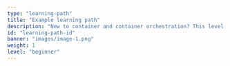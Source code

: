 ```yaml
---
type: "learning-path"
title: "Example learning path"
description: "New to container and container orchestration? This level 100 INTRO Kubernetes - Course covers the foundational topics for a non-technical audience and conveys the benefits of containers and container orchestration for modern IT scenarios. It will help you learn the basics of terminology associated, understand the essential components' functions, and understand why these new technologies are so important."
id: "learning-path-id"
banner: "images/image-1.png"
weight: 1
level: "beginner"
---
```

